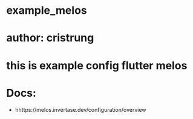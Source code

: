 # example_melos
# author: cristrung
# this is example config flutter melos
# Docs:
 - hhttps://melos.invertase.dev/configuration/overview
